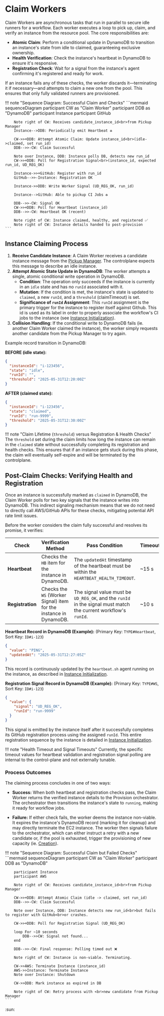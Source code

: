 # Claim Workers

Claim Workers are asynchronous tasks that run in parallel to secure idle runners for a workflow. Each worker executes a loop to pick up, claim, and verify an instance from the resource pool.
The core responsibilities are:

* **Atomic Claim**: Perform a conditional update in DynamoDB to transition an instance's state from idle to claimed, guaranteeing exclusive ownership.
* **Health Verification**: Check the instance's heartbeat in DynamoDB to ensure it's responsive.
* **Registration Check**: Wait for a signal from the instance's agent confirming it's registered and ready for work.

If an instance fails any of these checks, the worker discards it—terminating it if necessary—and attempts to claim a new one from the pool. This ensures that only fully validated runners are provisioned.

<!-- :sun: -->

!!! note "Sequence Diagram: Successful Claim and Checks"
    ```mermaid
    sequenceDiagram
        participant CW as "Claim Worker"
        participant DDB as "DynamoDB"
        participant Instance
        participant GitHub

        Note right of CW: Receives candidate_instance_id<br>from Pickup Manager
        Instance-->DDB: Periodically emit Heartbeat ♻️

        CW->>+DDB: Attempt Atomic Claim: Update instance_id<br>(idle->claimed, set run_id)
        DDB-->>-CW: Claim Successful
        
        Note over Instance, DDB: Instance polls DB, detects new run_id
        CW->>+DDB: Poll for Registration Signal<br>(instance_id, expected run_id, UD_REG_OK)

        Instance->>+GitHub: Register with run_id
        GitHub-->>-Instance: Registration OK

        Instance->>DDB: Write Worker Signal (UD_REG_OK, run_id)

        Instance-->GitHub: Able to pickup CI Jobs ♻️ 
        
        DDB-->>-CW: Signal OK
        CW->>+DDB: Poll for Heartbeat (instance_id)
        DDB-->>-CW: Heartbeat OK (recent)

        Note right of CW: Instance claimed, healthy, and registered ✅
        Note right of CW: Instance details handed to post-provision
    ```

## Instance Claiming Process

1. **Receive Candidate Instance**: A Claim Worker receives a candidate instance message from the [Pickup Manager](./pickup-manager.md). The controlplane expects this message to describe an idle instance.
2. **Attempt Atomic State Update in DynamoDB**: The worker attempts a single,
    atomic conditional write operation in DynamoDB.
    - **Condition**: The operation only succeeds if the instance is currently in an `idle` state and has no `runId` associated with it.
    - **Mutation**: If the condition is met, the instance's state is updated to `claimed`, a new `runId`, and a `threshold` (claimTimeout) is set.
    * **Significance of `runId` Assignment**: This `runId` assignment is the primary trigger for the instance to register itself against Github. This id is used as its label in order to properly associate the workflow's CI jobs to the instance (see [Instance Initialization](../../instance-initialization.md)).
3. **Collision Handling**: If the conditional write to DynamoDB fails (ie. another Claim Worker claimed the instance), the worker simply requests another candidate from the Pickup Manager to try again.

Example record transition in DynamoDB:

**BEFORE (idle state):**

```json
{
  "instanceId": "i-123456",
  "state": "idle",
  "runId": "",
  "threshold": "2025-05-31T12:20:00Z"
}
```

**AFTER (claimed state):**

```json
{
  "instanceId": "i-123456",
  "state": "claimed",
  "runId": "run-9999",
  "threshold": "2025-05-31T12:30:00Z"
}
```

!!! note "Claim Lifetime (`threshold`) versus Registration & Health Checks"
    The `threshold` set during the claim limits how long the instance can remain in the `claimed` state without successfully completing its registration and health checks. This ensures that if an instance gets stuck during this phase, the claim will eventually self-expire and will be terminated by the controlplane.

## Post-Claim Checks: Verifying Health and Registration

Once an instance is successfully marked as `claimed` in DynamoDB, the Claim Worker polls for two key signals that the instance writes into DynamoDB. This indirect signaling mechanism means that we do not need to directly call AWS/GitHub APIs for these checks, mitigating potential API rate limit issues.

Before the worker considers the claim fully successful and resolves its promise, it verifies:

| Check | Verification Method | Pass Condition   | Timeout |
|--|--|--|--|
| **Heartbeat** | Checks the `HB` item for the instance in DynamoDB.     | The `updatedAt` timestamp of the heartbeat must be within the `HEARTBEAT_HEALTH_TIMEOUT`. | ~15 s   |
| **Registration** | Checks the `WS` (Worker Signal) item for the instance in DynamoDB. | The signal value must be `UD_REG_OK`, and the `runId` in the signal must match the current workflow's `runId`. | ~10 s   |

**Heartbeat Record in DynamoDB (Example):**
(Primary Key: `TYPE#Heartbeat`, Sort Key: `ID#i-123`)

```json
{
  "value": "PING",
  "updatedAt": "2025-05-31T12:27:05Z"
}
```

This record is continuously updated by the `heartbeat.sh` agent running on the instance, as described in [Instance Initialization](../../instance-initialization.md).

**Registration Signal Record in DynamoDB (Example):**
(Primary Key: `TYPE#WS`, Sort Key: `ID#i-123`)

```json
{
  "value": {
    "signal": "UD_REG_OK",
    "runId": "run-9999"
  }
}
```

This signal is emitted by the instance itself after it successfully completes its GitHub registration process using the assigned `runId`. This entire registration sequence by the instance is detailed in [Instance Initialization](../../instance-initialization.md).

!!! note "Health Timeout and Signal Timeouts"
    Currently, the specific timeout values for heartbeat validation and registration signal polling are internal to the control-plane and not externally tunable.

### Process Outcomes

The claiming process concludes in one of two ways:

* **Success:** When both heartbeat and registration checks pass, the Claim Worker returns the verified instance details to the Provision orchestrator. The orchestrator then transitions the instance's state to `running`, making it ready for workflow jobs.

* **Failure:** If either check fails, the worker deems the instance non-viable. It expires the instance's DynamoDB record (marking it for cleanup) and may directly terminate the EC2 instance. The worker then signals failure to the orchestrator, which can either instruct a retry with a new candidate or, if the pool is exhausted, trigger the provisioning of new capacity (ie. [Creation](../creation/fleet-creation.md)).

!!! note "Sequence Diagram: Successful Claim but Failed Checks"
    ```mermaid
    sequenceDiagram
        participant CW as "Claim Worker"
        participant DDB as "DynamoDB"
        
        participant Instance
        participant AWS

        Note right of CW: Receives candidate_instance_id<br>from Pickup Manager

        CW->>+DDB: Attempt Atomic Claim (idle -> claimed, set run_id)
        DDB-->>-CW: Claim Successful

        Note over Instance, DDB: Instance detects new run_id<br>but fails to register with GitHub<br>or crashes.

        CW->>+DDB: Poll for Registration Signal (UD_REG_OK)

        loop For ~10 seconds
            DDB-->>CW: Signal not found...
        end

        DDB-->>-CW: Final response: Polling timed out ❌

        Note right of CW: Instance is non-viable. Terminating.

        CW->>AWS: Terminate Instance (instance_id)
        AWS->>Instance: Terminate Instance
        Note over Instance: Shutdown

        CW->>DDB: Mark instance as expired in DB

        Note right of CW: Retry process with <br>new candidate from Pickup Manager
    ```

:sun: